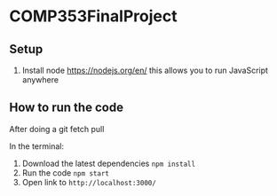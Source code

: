 # COMP353FinalProject

## Setup
1. Install node https://nodejs.org/en/ this allows you to run JavaScript anywhere

## How to run the code

After doing a git fetch pull

In the terminal:
1. Download the latest dependencies `npm install`
2. Run the code `npm start`
3. Open link to `http://localhost:3000/`
